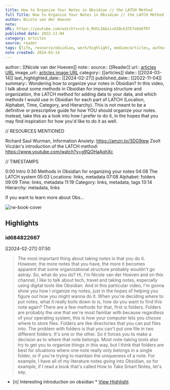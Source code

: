```yaml
---
title: How to Organize Your Notes in Obsidian // the LATCH Method
full Title: How to Organize Your Notes in Obsidian // the LATCH Method
author: Nicole van der Hoeven
note: 
URL: https://youtube.com/watch?v=vS-b_RUtL1A&si=X2Qck37E7ebb6TR7
published date: 2022-11-04
category: articles
source: reader
tags: [life, resource/obsidian, work/highlight, medium/articles, author/Nicole_van_der_Hoeven, reader/reader, date/2024-02-27]
note created: 2024-03-14
---
```

author:: [[Nicole van der Hoeven]]
note:: 
source:: [[Reader]]
url:: [articles URL](https://youtube.com/watch?v=vS-b_RUtL1A&si=X2Qck37E7ebb6TR7)
image_url:: [articles image URL](https://i.ytimg.com/vi/vS-b_RUtL1A/maxresdefault.jpg)
category:: [[articles]]
date:: [[2024-03-14]]
last_highlighted_date:: [[2024-02-27]]
published_date:: [[2022-11-04]]
summary:: Wondering how to organize your notes in Obsidian? In this video, I talk about some methods in Obsidian for imposing structure and organization, the LATCH method for adding data to your data, and which methods I would use in Obsidian for each part of LATCH (Location, Alphabet, Time, Category, and Hierarchy). This is not meant to be a definitive or prescriptive guide for how YOU should organize your notes. Instead, take this as a look into how *I* prefer to do it, in the hopes that you may find inspiration for how you'd like to do it as well.


// RESOURCES MENTIONED

Richard Saul Wurman, Information Anxiety: https://amzn.to/3DG9iew
Zsolt Viczián's introduction of the LATCH method: https://www.youtube.com/watch?v=g9QOHaAqhXc


// TIMESTAMPS

0:00 Intro
0:30 Methods in Obsidian for organizing your notes
04:08 The LATCH system
05:03 Locations: links, metadata
07:08 Alphabet: folders
09:09 Time: links, metadata
11:19 Category: links, metadata, tags
13:14 Hierarchy: metadata, links

If you want to learn more about Obs...

![rw-book-cover](https://i.ytimg.com/vi/vS-b_RUtL1A/maxresdefault.jpg)

## Highlights
### id684822667
[[2024-02-27]] 07:50
> The most important thing about taking notes is that you do it. However, the more notes that you have, the more it becomes apparent that some organizational structure probably wouldn't go astray. So, what do you do? Hi, I'm Nicole van der Hoeven and on this channel, I like to talk about tech, travel and taking notes, especially using digital tools like Obsidian. And in this particular video, I'm gonna show you how I organize my notes, just in the hopes of helping you figure out how you might wanna do it.
> When you're deciding where to put notes, what it really boils down to is, how do you want to find this note again? There are a few methods for that, first is folders. Folders are probably the one that we're most familiar with because regardless of your operating system, this is how your computer lets you choose where to store files. Folders are like directories that you can put files into. The problem with folders is that you can't put one file in two different folders.
> It's one or the other. So it forces you to make a decision as to where that note belongs. Most note-taking tools also try to get you to organize things in this way, but I think that folders are best for situations where one note really only belongs in a single folder, or if you're trying to maintain the uniqueness of a note. For example, I have all of my literature notes going into Obsidian, so for example, if I read a book that's called How to Take Smart Notes, let's say,

- [n] Interesting introduction on obsidian  * [View Highlight](https://read.readwise.io/read/01hqnd9eymf9zmxg0abqd1he10)


